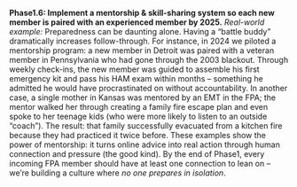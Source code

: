 **Phase1.6: Implement a mentorship & skill-sharing system so each new member is paired with an experienced member by 2025.**
_Real-world example:_ Preparedness can be daunting alone. Having a “battle buddy” dramatically increases follow-through. For instance, in 2024 we piloted a mentorship program: a new member in Detroit was paired with a veteran member in Pennsylvania who had gone through the 2003 blackout. Through weekly check-ins, the new member was guided to assemble his first emergency kit and pass his HAM exam within months – something he admitted he would have procrastinated on without accountability. In another case, a single mother in Kansas was mentored by an EMT in the FPA; the mentor walked her through creating a family fire escape plan and even spoke to her teenage kids (who were more likely to listen to an outside “coach”). The result: that family successfully evacuated from a kitchen fire because they had practiced it twice before. These examples show the power of mentorship: it turns online advice into real action through human connection and pressure (the good kind). By the end of Phase1, every incoming FPA member should have at least one connection to lean on – we’re building a culture where _no one prepares in isolation_.
